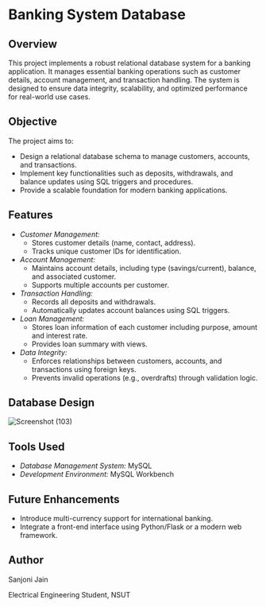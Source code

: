 # **Banking System Database**
## Overview
This project implements a robust relational database system for a banking application. It manages essential banking operations such as customer details, account management, and transaction handling. The system is designed to ensure data integrity, scalability, and optimized performance for real-world use cases.
## Objective
The project aims to:
- Design a relational database schema to manage customers, accounts, and transactions.
- Implement key functionalities such as deposits, withdrawals, and balance updates using SQL triggers and procedures.
- Provide a scalable foundation for modern banking applications.
## Features
- *Customer Management:*
	- Stores customer details (name, contact, address).
	- Tracks unique customer IDs for identification.
- *Account Management:*
	- Maintains account details, including type (savings/current), balance, and associated customer.
	- Supports multiple accounts per customer.
- *Transaction Handling:*
	- Records all deposits and withdrawals.
	- Automatically updates account balances using SQL triggers.
- *Loan Management:*
  - Stores loan information of each customer including purpose, amount and interest rate.
  - Provides loan summary with views. 
- *Data Integrity:*
	- Enforces relationships between customers, accounts, and transactions using foreign keys.
	- Prevents invalid operations (e.g., overdrafts) through validation logic.
## Database Design
![Screenshot (103)](https://github.com/user-attachments/assets/911c09f2-4da6-4ac5-b406-a4ddea0d205d)
## Tools Used
- *Database Management System:* MySQL 
- *Development Environment:* MySQL Workbench
## Future Enhancements
- Introduce multi-currency support for international banking.
- Integrate a front-end interface using Python/Flask or a modern web framework.
## Author
Sanjoni Jain

Electrical Engineering Student, NSUT

